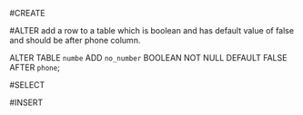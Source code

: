 #CREATE


#ALTER
add a row to a table which is boolean and has default value of false and should be after phone column.

ALTER TABLE `numbe` ADD `no_number` BOOLEAN NOT NULL DEFAULT FALSE AFTER `phone`; 

#SELECT


#INSERT
